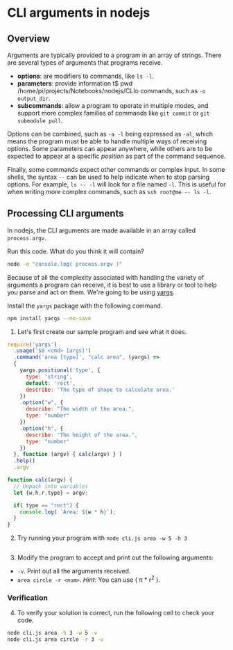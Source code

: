 <!--
setup:
  local:
    cwd: .
-->

# CLI arguments in nodejs

## Overview 

Arguments are typically provided to a program in an array of strings. There are several types of arguments that programs receive.

* **options**: are modifiers to commands, like `ls -l`.
* **parameters**: provide information t$ pwd
/home/pi/projects/Notebooks/nodejs/CLIo commands, such as `-o output_dir`.
* **subcommands**: allow a program to operate in multiple modes, and support more complex families of commands like `git commit` or `git submodule pull`.

Options can be combined, such as `-a -l` being expressed as `-al`, which means the program must be able to handle multiple ways of receiving options. Some parameters can appear anywhere, while others are to be expected to appear at a specific _position_ as part of the command sequence.

Finally, some commands expect other commands or complex input. In some shells, the syntax `--` can be used to help indicate when to stop parsing options. For example, `ls -- -l` will look for a file named `-l`. This is useful for when writing more complex commands, such as `ssh root@me -- ls -l`.


## Processing CLI arguments

In nodejs, the CLI arguments are made available in an array called `process.argv`.

Run this code. What do you think it will contain?

```bash | {type: 'command'}
node -e "console.log( process.argv )"
```

Because of all the complexity associated with handling the variety of arguments a program can receive, it is best to use a library or tool to help you parse and act on them. We're going to be using [yargs](https://github.com/yargs/yargs).

Install the `yargs` package with the following command.

```bash | {type: 'command', failed_when: 'exitCode != 0' }
npm install yargs --no-save
```

1. Let's first create our sample program and see what it does.

```js | {type: 'file', path: '/tmp/cli.js'}
require('yargs')
  .usage('$0 <cmd> [args]')
  .command('area [type]', "calc area", (yargs) => 
  {
    yargs.positional('type', {
      type: 'string',
      default: 'rect',
      describe: 'The type of shape to calculate area.'
    })
    .option("w", {
      describe: "The width of the area.",
      type: "number"
    })
    .option("h", {
      describe: "The height of the area.",
      type: "number"
    })
  }, function (argv) { calc(argv) } )
  .help()
  .argv

function calc(argv) {
  // Unpack into variables
  let {w,h,r,type} = argv;

  if( type == "rect") {
    console.log( `Area: ${w * h}`);
  }
}

```

2. Try running your program with `node cli.js area -w 5 -h 3`

```bash | {type: 'repl'}
```

3. Modify the program to accept and print out the following arguments:

* `-v`. Print out all the arguments received.
* `area circle -r <num>`. _Hint_: You can use ( π * r<sup>2</sup> ).

### Verification

4. To verify your solution is correct, run the following cell to check your code.

```bash | {type: 'command'}
node cli.js area -h 3 -w 5 -v
node cli.js area circle -r 3 -v
```
